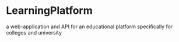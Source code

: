 # LearningPlatform
a web-application and API for an educational platform specifically for colleges and university
